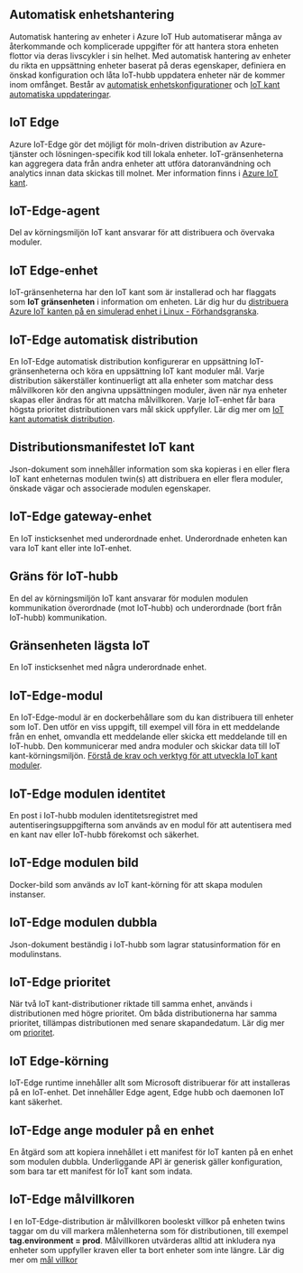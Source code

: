 ## <a name="automatic-device-management"></a>Automatisk enhetshantering
Automatisk hantering av enheter i Azure IoT Hub automatiserar många av återkommande och komplicerade uppgifter för att hantera stora enheten flottor via deras livscykler i sin helhet. Med automatisk hantering av enheter du rikta en uppsättning enheter baserat på deras egenskaper, definiera en önskad konfiguration och låta IoT-hubb uppdatera enheter när de kommer inom omfånget.  Består av [automatisk enhetskonfigurationer](/articles/iot-hub/iot-hub-auto-device-config.md) och [IoT kant automatiska uppdateringar](/articles/iot-edge/how-to-deploy-monitor.md).

## <a name="iot-edge"></a>IoT Edge
Azure IoT-Edge gör det möjligt för moln-driven distribution av Azure-tjänster och lösningen-specifik kod till lokala enheter. IoT-gränsenheterna kan aggregera data från andra enheter att utföra datoranvändning och analytics innan data skickas till molnet. Mer information finns i [Azure IoT kant](https://docs.microsoft.com/azure/iot-edge/).

## <a name="iot-edge-agent"></a>IoT-Edge-agent
Del av körningsmiljön IoT kant ansvarar för att distribuera och övervaka moduler.

## <a name="iot-edge-device"></a>IoT Edge-enhet
IoT-gränsenheterna har den IoT kant som är installerad och har flaggats som **IoT gränsenheten** i information om enheten. Lär dig hur du [distribuera Azure IoT kanten på en simulerad enhet i Linux - Förhandsgranska](https://docs.microsoft.com/azure/iot-edge/tutorial-simulate-device-linux).

## <a name="iot-edge-automatic-deployment"></a>IoT-Edge automatisk distribution
En IoT-Edge automatisk distribution konfigurerar en uppsättning IoT-gränsenheterna och köra en uppsättning IoT kant moduler mål. Varje distribution säkerställer kontinuerligt att alla enheter som matchar dess målvillkoren kör den angivna uppsättningen moduler, även när nya enheter skapas eller ändras för att matcha målvillkoren. Varje IoT-enhet får bara högsta prioritet distributionen vars mål skick uppfyller. Lär dig mer om [IoT kant automatisk distribution](https://docs.microsoft.com/azure/iot-edge/module-deployment-monitoring).

## <a name="iot-edge-deployment-manifest"></a>Distributionsmanifestet IoT kant
Json-dokument som innehåller information som ska kopieras i en eller flera IoT kant enheternas modulen twin(s) att distribuera en eller flera moduler, önskade vägar och associerade modulen egenskaper.

## <a name="iot-edge-gateway-device"></a>IoT-Edge gateway-enhet
En IoT insticksenhet med underordnade enhet. Underordnade enheten kan vara IoT kant eller inte IoT-enhet.

## <a name="iot-edge-hub"></a>Gräns för IoT-hubb
En del av körningsmiljön IoT kant ansvarar för modulen modulen kommunikation överordnade (mot IoT-hubb) och underordnade (bort från IoT-hubb) kommunikation. 

## <a name="iot-edge-leaf-device"></a>Gränsenheten lägsta IoT
En IoT insticksenhet med några underordnade enhet. 

## <a name="iot-edge-module"></a>IoT-Edge-modul
En IoT-Edge-modul är en dockerbehållare som du kan distribuera till enheter som IoT. Den utför en viss uppgift, till exempel vill föra in ett meddelande från en enhet, omvandla ett meddelande eller skicka ett meddelande till en IoT-hubb. Den kommunicerar med andra moduler och skickar data till IoT kant-körningsmiljön. [Förstå de krav och verktyg för att utveckla IoT kant moduler](https://docs.microsoft.com/azure/iot-edge/module-development).

## <a name="iot-edge-module-identity"></a>IoT-Edge modulen identitet
En post i IoT-hubb modulen identitetsregistret med autentiseringsuppgifterna som används av en modul för att autentisera med en kant nav eller IoT-hubb förekomst och säkerhet.

## <a name="iot-edge-module-image"></a>IoT-Edge modulen bild
Docker-bild som används av IoT kant-körning för att skapa modulen instanser.

## <a name="iot-edge-module-twin"></a>IoT-Edge modulen dubbla
Json-dokument beständig i IoT-hubb som lagrar statusinformation för en modulinstans.

## <a name="iot-edge-priority"></a>IoT-Edge prioritet
När två IoT kant-distributioner riktade till samma enhet, används i distributionen med högre prioritet. Om båda distributionerna har samma prioritet, tillämpas distributionen med senare skapandedatum. Lär dig mer om [prioritet](https://docs.microsoft.com/azure/iot-edge/module-deployment-monitoring#priority).

## <a name="iot-edge-runtime"></a>IoT Edge-körning
IoT-Edge runtime innehåller allt som Microsoft distribuerar för att installeras på en IoT-enhet. Det innehåller Edge agent, Edge hubb och daemonen IoT kant säkerhet.

## <a name="iot-edge-set-modules-to-a-single-device"></a>IoT-Edge ange moduler på en enhet
En åtgärd som att kopiera innehållet i ett manifest för IoT kanten på en enhet som modulen dubbla. Underliggande API är generisk gäller konfiguration, som bara tar ett manifest för IoT kant som indata.

## <a name="iot-edge-target-condition"></a>IoT-Edge målvillkoren
I en IoT-Edge-distribution är målvillkoren booleskt villkor på enheten twins taggar om du vill markera målenheterna som för distributionen, till exempel **tag.environment = prod**. Målvillkoren utvärderas alltid att inkludera nya enheter som uppfyller kraven eller ta bort enheter som inte längre. Lär dig mer om [mål villkor](https://docs.microsoft.com/azure/iot-edge/module-deployment-monitoring#target-condition)